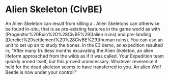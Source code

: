 # Alien Skeleton (CivBE)

An Alien Skeleton can result from killing a . Alien Skeletons can otherwise be found in-situ, that is as pre-existing features in the game world as with [Progenitor%20Ruin%20%28CivBE%29](alien ruins) and pre-landing [Derelict%20settlement%20%28CivBE%29](human ruins).
You can use an unit to set up an to study the bones.
In the E3 demo, an expedition resulted in; "After many fruitless months excavating the Alien Skeleton, an alien lifeform approached from the wilds as if it was called. Your Expedition team quickly armed itself, but this proved unnecessary. Whatever reverence it held for the dead skeleton seems to have transferred to you. An alien Wolf Beetle is now under your control!"
